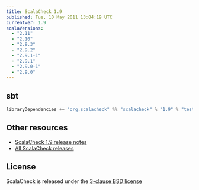 ```yaml
---
title: ScalaCheck 1.9
published: Tue, 10 May 2011 13:04:19 UTC
currentver: 1.9
scalaVersions:
  - "2.11"
  - "2.10"
  - "2.9.3"
  - "2.9.2"
  - "2.9.1-1"
  - "2.9.1"
  - "2.9.0-1"
  - "2.9.0"
---
```

## sbt

```scala
libraryDependencies += "org.scalacheck" %% "scalacheck" % "1.9" % "test"
```

## Other resources

- [ScalaCheck 1.9 release notes](https://github.com/typelevel/scalacheck/tree/1.9/RELEASE)
- [All ScalaCheck releases](../releases.html)

## License

ScalaCheck is released under the [3-clause BSD license](https://github.com/typelevel/scalacheck/tree/1.9/LICENSE)
